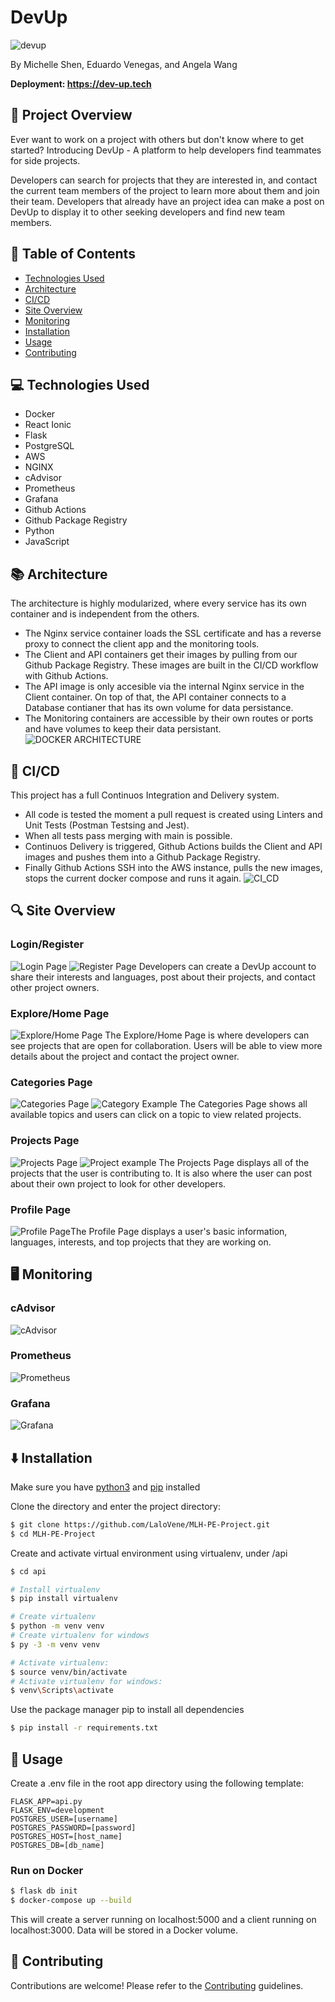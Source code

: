 # DevUp
![devup](https://user-images.githubusercontent.com/74735037/129316871-f9dc82d2-dd5e-493d-bb8e-06500c2bee33.png)

By Michelle Shen, Eduardo Venegas, and Angela Wang

**Deployment: https://dev-up.tech**

## 📖 Project Overview
Ever want to work on a project with others but don't know where to get started? Introducing DevUp - A platform to help developers find teammates for side projects.

Developers can search for projects that they are interested in, and contact the current team members of the project to learn more about them and join their team. Developers that already have an project idea can make a post on DevUp to display it to other seeking developers and find new team members.

## 📍 Table of Contents
- [Technologies Used](https://github.com/LaloVene/MLH-PE-Project#-technologies-used)
- [Architecture](https://github.com/LaloVene/MLH-PE-Project#-architecture)
- [CI/CD](https://github.com/LaloVene/MLH-PE-Project#-cicd)
- [Site Overview](https://github.com/LaloVene/MLH-PE-Project#-site-overview)
- [Monitoring](https://github.com/LaloVene/MLH-PE-Project#%EF%B8%8F-monitoring)
- [Installation](https://github.com/LaloVene/MLH-PE-Project#%EF%B8%8F-installation)
- [Usage](https://github.com/LaloVene/MLH-PE-Project#-usage)
- [Contributing](https://github.com/LaloVene/MLH-PE-Project#-contributing)


## 💻 Technologies Used
- Docker
- React Ionic
- Flask
- PostgreSQL
- AWS
- NGINX
- cAdvisor
- Prometheus
- Grafana
- Github Actions
- Github Package Registry
- Python
- JavaScript

## 📚 Architecture
The architecture is highly modularized, where every service has its own container and is independent from the others.
- The Nginx service container loads the SSL certificate and has a reverse proxy to connect the client app and the monitoring tools.
- The Client and API containers get their images by pulling from our Github Package Registry. These images are built in the CI/CD workflow with Github Actions.
- The API image is only accesible via the internal Nginx service in the Client container. On top of that, the API container connects to a Database contianer that has its own volume for data persistance.
- The Monitoring containers are accessible by their own routes or ports and have volumes to keep their data persistant.
![DOCKER ARCHITECTURE](https://user-images.githubusercontent.com/54692916/129938902-fccfd75c-d9e9-4366-8167-0077ea170052.png)

## 🤖 CI/CD
This project has a full Continuos Integration and Delivery system.
- All code is tested the moment a pull request is created using Linters and Unit Tests (Postman Testsing and Jest).
- When all tests pass merging with main is possible.
- Continuos Delivery is triggered, Github Actions builds the Client and API images and pushes them into a Github Package Registry.
- Finally Github Actions SSH into the AWS instance, pulls the new images, stops the current docker compose and runs it again.
![CI_CD](https://user-images.githubusercontent.com/54692916/130148421-daa58544-f89b-4f27-80ff-f79e018b4e4d.png)

## 🔍 Site Overview
### Login/Register
![Login Page](https://user-images.githubusercontent.com/74735037/129318143-f7a9b079-90bc-41e5-8aa4-c6f4f76db48c.png)
![Register Page](https://user-images.githubusercontent.com/74735037/129318198-f6763547-4745-4fbe-be49-dee9a9105b1d.png)
Developers can create a DevUp account to share their interests and languages, post about their projects, and contact other project owners.

### Explore/Home Page
![Explore/Home Page](https://user-images.githubusercontent.com/74735037/129460432-6744aaf1-aec5-4645-ba84-bd33ce229bdd.png)
The Explore/Home Page is where developers can see projects that are open for collaboration. Users will be able to view more details about the project and contact the project owner.

### Categories Page
![Categories Page](https://user-images.githubusercontent.com/74735037/129460447-323cd625-fa1f-49d1-919f-fd3c46f7e302.png)
![Category Example](https://user-images.githubusercontent.com/74735037/129461644-23bef6a2-6656-4769-bbe4-38a81b419d89.png)
The Categories Page shows all available topics and users can click on a topic to view related projects.

### Projects Page
![Projects Page](https://user-images.githubusercontent.com/74735037/129464603-7b70f2f4-2e11-49cf-bf95-a0138f8143ea.png)
![Project example](https://user-images.githubusercontent.com/74735037/129464596-38fe0434-7f54-4ba9-a5a4-f728f71dd63e.png)
The Projects Page displays all of the projects that the user is contributing to. It is also where the user can post about their own project to look for other developers.


### Profile Page
![Profile Page](https://user-images.githubusercontent.com/74735037/129464999-b1730a11-8626-4508-b7fc-f15bf7808e47.png)The Profile Page displays a user's basic information, languages, interests, and top projects that they are working on.

## 🖥️ Monitoring
### cAdvisor
![cAdvisor](https://user-images.githubusercontent.com/54692916/129934946-bfae1683-6397-44c2-aad8-5b2c3899ab06.png)
### Prometheus
![Prometheus](https://user-images.githubusercontent.com/54692916/129935101-8c2206ce-5b88-409b-b567-8d3b18b15b8e.png)
### Grafana
![Grafana](https://user-images.githubusercontent.com/54692916/129982602-9be6d3ef-223a-4e70-9c6d-ce4b5f476b29.png)

## ⬇️ Installation

 Make sure you have [python3](https://www.python.org) and [pip](https://pip.pypa.io/en/stable/) installed
 
 Clone the directory and enter the project directory:
 ```bash
 $ git clone https://github.com/LaloVene/MLH-PE-Project.git
 $ cd MLH-PE-Project
 ```
 
 Create and activate virtual environment using virtualenv, under /api
 ```bash
 $ cd api
 
 # Install virtualenv
 $ pip install virtualenv
 
 # Create virtualenv
 $ python -m venv venv
 # Create virtualenv for windows
 $ py -3 -m venv venv
 
 # Activate virtualenv:
 $ source venv/bin/activate
 # Activate virtualenv for windows:
 $ venv\Scripts\activate
 ```

 Use the package manager pip to install all dependencies

 ```bash
 $ pip install -r requirements.txt
 ```

 ## 💼 Usage
 Create a .env file in the root app directory using the following template:
 ```env
FLASK_APP=api.py
FLASK_ENV=development
POSTGRES_USER=[username]
POSTGRES_PASSWORD=[password]
POSTGRES_HOST=[host_name]
POSTGRES_DB=[db_name]
```

 ### Run on Docker
 ```bash
 $ flask db init
 $ docker-compose up --build
 ```
 This will create a server running on localhost:5000 and a client running on localhost:3000. Data will be stored in a Docker volume.
 
## 📝 Contributing
Contributions are welcome! Please refer to the [Contributing](https://github.com/LaloVene/MLH-PE-Project/blob/main/CONTRIBUTING.md) guidelines.



